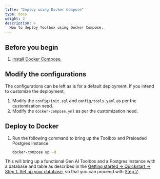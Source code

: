 ```yaml
---
title: "Deploy using Docker Compose"
type: docs
weight: 2
description: >
  How to deploy Toolbox using Docker Compose. 
---
```



## Before you begin

1. [Install Docker Compose.](https://docs.docker.com/compose/install/)

## Modify the configurations

The configurations can be left as is for a default deployment. If you intend to customize the deployment,

1. Modify the `config/init.sql` and `config/tools.yaml` as per the customization need.
2. Modify the `docker-compose.yml` as per the customization need.

## Deploy to Docker

1. Run the following command to bring up the Toolbox and Preloaded Postgres instance

    ```bash
    docker-compose up -d
    ```

This will bring up a functional Gen AI Toolbox and a Postgres instance with a database and table as described in the [Getting started -> Quickstart -> Step 1: Set up your database](../getting-started/local_quickstart.md#step-1-set-up-your-database), so that you can proceed with [Step 2](../getting-started/local_quickstart.md#step-2-install-and-configure-toolbox).
